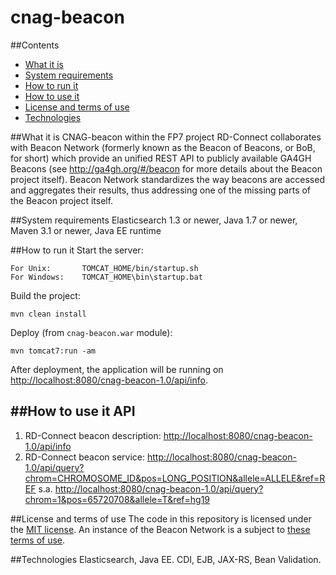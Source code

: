 # cnag-beacon

##Contents

* [What it is](#what-it-is)
* [System requirements](#system-requirements)
* [How to run it](#how-to-run-it)
* [How to use it](#how-to-use-it)
* [License and terms of use](#license-and-terms-of-use)
* [Technologies](#technologies)

##What it is
CNAG-beacon within the FP7 project RD-Connect collaborates with Beacon Network (formerly known as the Beacon of Beacons, or BoB, for short) which provide an unified REST API to publicly available GA4GH Beacons (see <http://ga4gh.org/#/beacon> for more details about the Beacon project itself). Beacon Network standardizes the way beacons are accessed and aggregates their results, thus addressing one of the missing parts of the Beacon project itself. 

##System requirements
Elasticsearch 1.3 or newer, Java 1.7 or newer, Maven 3.1 or newer, Java EE runtime 

##How to run it
Start the server:

    For Unix:       TOMCAT_HOME/bin/startup.sh 
    For Windows:    TOMCAT_HOME\bin\startup.bat 

Build the project:

    mvn clean install

Deploy (from `cnag-beacon.war` module):

    mvn tomcat7:run -am

After deployment, the application will be running on <http://localhost:8080/cnag-beacon-1.0/api/info>.


##How to use it
API
-----------------

1. RD-Connect beacon description: <http://localhost:8080/cnag-beacon-1.0/api/info>
2. RD-Connect beacon service:     <http://localhost:8080/cnag-beacon-1.0/api/query?chrom=CHROMOSOME_ID&pos=LONG_POSITION&allele=ALLELE&ref=REF> s.a. <http://localhost:8080/cnag-beacon-1.0/api/query?chrom=1&pos=65720708&allele=T&ref=hg19>

##License and terms of use
The code in this repository is licensed under the [MIT license](http://opensource.org/licenses/MIT). An instance of the Beacon Network is a subject to [these terms of use](http://beacon-network.org/#/terms).

##Technologies
Elasticsearch, Java EE. CDI, EJB, JAX-RS, Bean Validation.